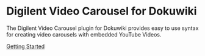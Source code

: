 #  Digilent Video Carousel for Dokuwiki
The Digilent Video Carousel plugin for Dokuwiki provides easy to use syntax for creating video carousels with embedded YouTube Videos.

[Getting Started](http://52.22.155.229/software/dokuwiki/plugins/digilent-video-carousel "Digilent Video Carousel for Dokuwiki")